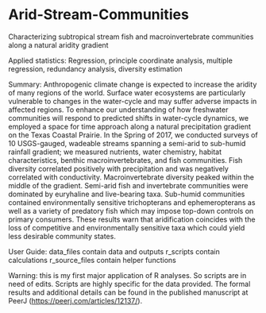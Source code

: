 # Arid-Stream-Communities
Characterizing subtropical stream fish and macroinvertebrate communities along a natural aridity gradient

Applied statistics:
Regression, principle coordinate analysis, multiple regression, redundancy analysis, diversity estimation

Summary:
Anthropogenic climate change is expected to increase the aridity of many regions of the world. Surface water ecosystems are particularly vulnerable to changes in the water-cycle and may suffer adverse impacts in affected regions. To enhance our understanding of how freshwater communities will respond to predicted shifts in water-cycle dynamics, we employed a space for time approach along a natural precipitation gradient on the Texas Coastal Prairie. In the Spring of 2017, we conducted surveys of 10 USGS-gauged, wadeable streams spanning a semi-arid to sub-humid rainfall gradient; we measured nutrients, water chemistry, habitat characteristics, benthic macroinvertebrates, and fish communities. Fish diversity correlated positively with precipitation and was negatively correlated with conductivity. Macroinvertebrate diversity peaked within the middle of the gradient. Semi-arid fish and invertebrate communities were dominated by euryhaline and live-bearing taxa. Sub-humid communities contained environmentally sensitive trichopterans and ephemeropterans as well as a variety of predatory fish which may impose top-down controls on primary consumers. These results warn that aridification coincides with the loss of competitive and environmentally sensitive taxa which could yield less desirable community states.

User Guide:
data_files contain data and outputs
r_scripts contain calculations
r_source_files contain helper functions

Warning: this is my first major application of R analyses. So scripts are in need of edits. Scripts are highly specific for the data provided. The formal results and additional details can be found in the published manuscript at PeerJ (https://peerj.com/articles/12137/).
